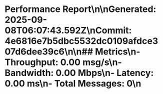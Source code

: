 # Performance Report\n\n**Generated:** 2025-09-08T06:07:43.592Z\n**Commit:** 4e6816e7b5dbc5532dc0109afdce307d6dee39c6\n\n## Metrics\n- **Throughput:** 0.00 msg/s\n- **Bandwidth:** 0.00 Mbps\n- **Latency:** 0.00 ms\n- **Total Messages:** 0\n